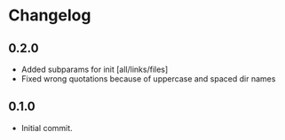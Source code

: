 # Changelog

## 0.2.0
- Added subparams for init [all/links/files]
- Fixed wrong quotations because of uppercase and spaced dir names

## 0.1.0
- Initial commit.